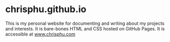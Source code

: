 # chrisphu.github.io
This is my personal website for documenting and writing about my projects and interests. It is bare-bones HTML and CSS hosted on GitHub Pages. It is accessible at www.chrisphu.com
